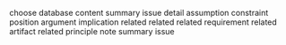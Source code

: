 choose database content summary issue detail assumption constraint position argument implication related related related requirement related artifact related principle note summary issue